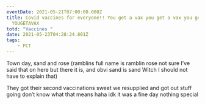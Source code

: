 ```yaml
---
eventDate: 2021-05-21T07:00:00.000Z
title: Covid vaccines for everyone!! You get a vax you get a vax you get a vax
  YOUGETAVAX
totd: "Vaccines "
date: 2021-05-23T04:28:24.801Z
tags: 
    - PCT
---
```

Town day, sand and rose (ramblins full name is ramblin rose not sure I’ve said that on here but there it is, and obvi sand is sand Witch I should not have to explain that) 



They got their second vaccinations sweet we resupplied and got out stuff going don’t know what that means haha idk it was a fine day nothing special